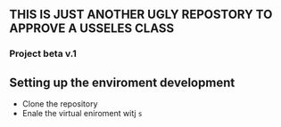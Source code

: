 ## THIS IS JUST ANOTHER UGLY REPOSTORY TO APPROVE A USSELES CLASS

### Project beta v.1

## Setting up the enviroment development

* Clone the repository
* Enale the virtual eniroment witj `s`